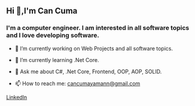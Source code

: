 ## Hi 👋,I'm Can Cuma

### I'm a computer engineer. I am interested in all software topics and I love developing software.

- 🔭 I’m currently working on Web Projects and all software topics.
- 🌱 I’m currently learning .Net Core.

- 💬 Ask me about C#, .Net Core, Frontend, OOP, AOP, SOLID.
- 📫 How to reach me: cancumayamann@gmail.com

[Linkedln](https://www.linkedin.com/in/cancumayaman/)


